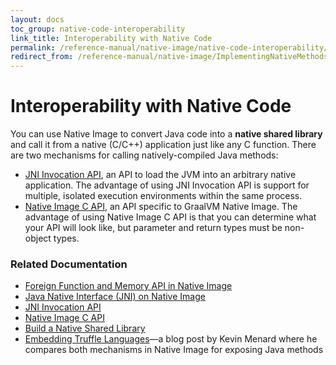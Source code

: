 ```yaml
---
layout: docs
toc_group: native-code-interoperability
link_title: Interoperability with Native Code
permalink: /reference-manual/native-image/native-code-interoperability/
redirect_from: /reference-manual/native-image/ImplementingNativeMethodsInJavaWithSVM/
---
```


# Interoperability with Native Code

You can use Native Image to convert Java code into a **native shared library** and call it from a native (C/C++) application just like any C function. 
There are two mechanisms for calling natively-compiled Java methods:

- [JNI Invocation API](https://docs.oracle.com/en/java/javase/22/docs/specs/jni/invocation.html), an API to load the JVM into an arbitrary native application. The advantage of using JNI Invocation API is support for multiple, isolated execution environments within the same process. 
- [Native Image C API](C-API.md), an API specific to GraalVM Native Image. The advantage of using Native Image C API is that you can determine what your API will look like, but parameter and return types must be non-object types.

### Related Documentation

- [Foreign Function and Memory API in Native Image](ForeignInterface.md)
- [Java Native Interface (JNI) on Native Image](JNI.md)
- [JNI Invocation API](JNIInvocationAPI.md)
- [Native Image C API](C-API.md)
- [Build a Native Shared Library](guides/build-native-shared-library.md)
- [Embedding Truffle Languages](https://nirvdrum.com/2022/05/09/truffle-language-embedding.html)&mdash;a blog post by Kevin Menard where he compares both mechanisms in Native Image for exposing Java methods